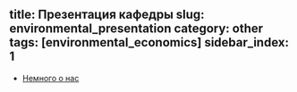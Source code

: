 title: Презентация кафедры
slug: environmental_presentation
category: other
tags: [environmental_economics]
sidebar_index: 1
---

- [Немного о нас](/files/priroda-prezent.ppt)
